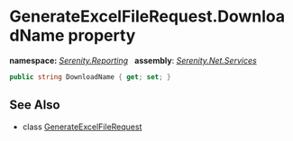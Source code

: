 # GenerateExcelFileRequest.DownloadName property
**namespace:** *[Serenity.Reporting](../../README.md#serenity.reporting-namespace)*   **assembly**: *[Serenity.Net.Services](../../README.md)*

```csharp
public string DownloadName { get; set; }
```

## See Also

* class [GenerateExcelFileRequest](../GenerateExcelFileRequest.md)